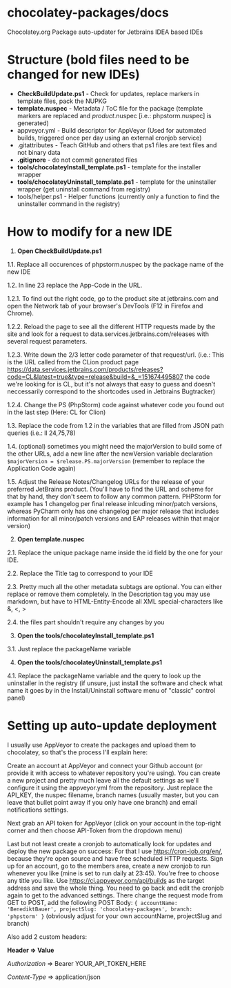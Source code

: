 # chocolatey-packages/docs
Chocolatey.org Package auto-updater for Jetbrains IDEA based IDEs

# Structure (bold files need to be changed for new IDEs)
* __CheckBuildUpdate.ps1__ - Check for updates, replace markers in template files, pack the NUPKG
* __template.nuspec__ - Metadata / ToC file for the package (template markers are replaced and $product$.nuspec [i.e.: phpstorm.nuspec] is generated)
* appveyor.yml - Build descriptor for AppVeyor (Used for automated builds, triggered once per day using an external cronjob service)
* .gitattributes - Teach GitHub and others that ps1 files are text files and not binary data
* __.gitignore__ - do not commit generated files
* __tools/chocolateyInstall_template.ps1__ - template for the installer wrapper
* __tools/chocolateyUninstall_template.ps1__ - template for the uninstaller wrapper (get uninstall command from registry)
* tools/helper.ps1 - Helper functions (currently only a function to find the uninstaller command in the registry)

# How to modify for a new IDE
1. __Open CheckBuildUpdate.ps1__

1.1. Replace all occurences of phpstorm.nuspec by the package name of the new IDE

1.2. In line 23 replace the App-Code in the URL.   

1.2.1. To find out the right code, go to the product site at jetbrains.com and open the Network tab of your browser's DevTools (F12 in Firefox and Chrome). 

1.2.2. Reload the page to see all the different HTTP requests made by the site and look for a request to data.services.jetbrains.com/releases with several request parameters. 

1.2.3. Write down the 2/3 letter code parameter of that request/url. (i.e.: This is the URL called from the CLion product page https://data.services.jetbrains.com/products/releases?code=CL&latest=true&type=release&build=&_=151674495807 the code we're looking for is CL, but it's not always that easy to guess and doesn't neccessarily correspond to the shortcodes used in Jetbrains Bugtracker)

1.2.4. Change the PS (PhpStorm) code against whatever code you found out in the last step (Here: CL for Clion)

1.3. Replace the code from 1.2 in the variables that are filled from JSON path queries (i.e.: ll 24,75,78)

1.4. (optional) sometimes you might need the majorVersion to build some of the other URLs, add a new line after the newVersion variable declaration ```$majorVersion = $release.PS.majorVersion``` (remember to replace the Application Code again)

1.5. Adjust the Release Notes/Changelog URLs for the release of your preferred JetBrains product. (You'll have to find the URL and scheme for that by hand, they don't seem to follow any common pattern. PHPStorm for example has 1 changelog per final release inlcuding minor/patch versions, whereas PyCharm only has one changelog per major release that includes information for all minor/patch versions and EAP releases within that major version)

2. __Open template.nuspec__

2.1. Replace the unique package name inside the id field by the one for your IDE.

2.2. Replace the Title tag to correspond to your IDE

2.3. Pretty much all the other metadata subtags are optional. You can either replace or remove them completely. In the Description tag you may use markdown, but have to HTML-Entity-Encode all XML special-characters like &, <, >

2.4. the files part shouldn't require any changes by you

3. __Open the tools/chocolateyInstall_template.ps1__

3.1. Just replace the packageName variable

4. __Open the tools/chocolateyUninstall_template.ps1__

4.1. Replace the packageName variable and the query to look up the uninstaller in the registry (if unsure, just install the software and check what name it goes by in the Install/Uninstall software menu of "classic" control panel)


# Setting up auto-update deployment
I usually use AppVeyor to create the packages and upload them to chocolatey, so that's the process I'll explain here:

Create an account at AppVeyor and connect your Github account (or provide it with access to whatever repository you're using).
You can create a new project and pretty much leave all the default settings as we'll configure it using the appveyor.yml from the repository.
Just replace the API_KEY, the nuspec filename, branch names (usually master, but you can leave that bullet point away if you only have one branch) and email notifications settings.

Next grab an API token for AppVeyor (click on your account in the top-right corner and then choose API-Token from the dropdown menu)

Last but not least create a cronjob to automatically look for updates and deploy the new package on success:
For that I use https://cron-job.org/en/, because they're open source and have free scheduled HTTP requests.
Sign up for an account, go to the members area, create a new cronjob to run whenever you like (mine is set to run daily at 23:45).
You're free to choose any title you like.
Use https://ci.appveyor.com/api/builds as the target address and save the whole thing.
You need to go back and edit the cronjob again to get to the advanced settings.
There change the request mode from GET to POST, add the following POST Body:
`{
    accountName: 'BenediktBauer',
    projectSlug: 'chocolatey-packages',
    branch: 'phpstorm'
}`
(obviously adjust for your own accountName, projectSlug and branch)

Also add 2 custom headers:

__Header  =>  Value__

_Authorization_  =>  Bearer YOUR_API_TOKEN_HERE

_Content-Type_  => application/json


